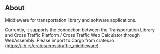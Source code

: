 ## About

Middleware for transportation library and software applications.

Currently, it supports the connection between the Transportation Library and Cross Traffic Platform / Cross Traffic Web Calculator through WebAssembly.
Please import to Cargo from crates.io (https://lib.rs/crates/crosstraffic_middleware).
